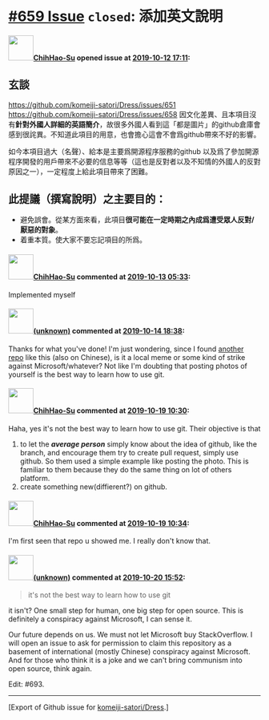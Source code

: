 # [\#659 Issue](https://github.com/komeiji-satori/Dress/issues/659) `closed`: 添加英文說明

#### <img src="https://avatars.githubusercontent.com/u/22293202?u=34afa57e30ef1697c2cadc1c60115967e971a0de&v=4" width="50">[ChihHao-Su](https://github.com/ChihHao-Su) opened issue at [2019-10-12 17:11](https://github.com/komeiji-satori/Dress/issues/659):

## 玄談
https://github.com/komeiji-satori/Dress/issues/651
https://github.com/komeiji-satori/Dress/issues/658
因文化差異、且本項目沒有**針對外國人詳細的英語簡介**，故很多外國人看到這「都是圖片」的github倉庫會感到很詫異。不知道此項目的用意，也會擔心這會不會爲github帶來不好的影響。

如今本項目過大（名聲）、給本是主要爲開源程序服務的github  以及爲了參加開源程序開發的用戶帶來不必要的信息等等（這也是反對者以及不知情的外國人的反對原因之一），一定程度上給此項目帶來了困難。

## 此提議（撰寫說明）之主要目的：
- 避免誤會。從某方面來看，此項目**很可能在一定時期之內成爲遭受眾人反對/厭惡的對象**。
- 着重本質。使大家不要忘記項目的所爲。

#### <img src="https://avatars.githubusercontent.com/u/22293202?u=34afa57e30ef1697c2cadc1c60115967e971a0de&v=4" width="50">[ChihHao-Su](https://github.com/ChihHao-Su) commented at [2019-10-13 05:33](https://github.com/komeiji-satori/Dress/issues/659#issuecomment-541388121):

Implemented myself

#### <img src="(unknown)" width="50">[(unknown)]((unknown)) commented at [2019-10-14 18:38](https://github.com/komeiji-satori/Dress/issues/659#issuecomment-541848303):

Thanks for what you've done!
I'm just wondering, since I found [another repo](https://github.com/greenaway07/GirlDress) like this (also on Chinese), is it a local meme or some kind of strike against Microsoft/whatever? Not like I'm doubting that posting photos of yourself is the best way to learn how to use git.

#### <img src="https://avatars.githubusercontent.com/u/22293202?u=34afa57e30ef1697c2cadc1c60115967e971a0de&v=4" width="50">[ChihHao-Su](https://github.com/ChihHao-Su) commented at [2019-10-19 10:30](https://github.com/komeiji-satori/Dress/issues/659#issuecomment-544125459):

Haha, yes it's not the best way to learn how to use git. Their objective is that 
1. to let the ***average person*** simply know about the idea of github, like the branch, and encourage them try to create pull request, simply use github. So them used a simple example like posting the photo. This is familiar to them because they do the same thing on lot of others platform.
2. create something new(diffierent?) on github.

#### <img src="https://avatars.githubusercontent.com/u/22293202?u=34afa57e30ef1697c2cadc1c60115967e971a0de&v=4" width="50">[ChihHao-Su](https://github.com/ChihHao-Su) commented at [2019-10-19 10:34](https://github.com/komeiji-satori/Dress/issues/659#issuecomment-544125826):

I'm first seen that repo u showed me. I really don't know that.

#### <img src="(unknown)" width="50">[(unknown)]((unknown)) commented at [2019-10-20 15:52](https://github.com/komeiji-satori/Dress/issues/659#issuecomment-544264773):

> it's not the best way to learn how to use git

it isn't? One small step for human, one big step for open source. This is definitely a conspiracy against Microsoft, I can sense it. 

Our future depends on us. We must not let Microsoft buy StackOverflow. I will open an issue to ask for permission to claim this repository as a basement of international (mostly Chinese) conspiracy against Microsoft. And for those who think it is a joke and we can't bring communism into open source, think again. 

Edit: #693.


-------------------------------------------------------------------------------



[Export of Github issue for [komeiji-satori/Dress](https://github.com/komeiji-satori/Dress).]

